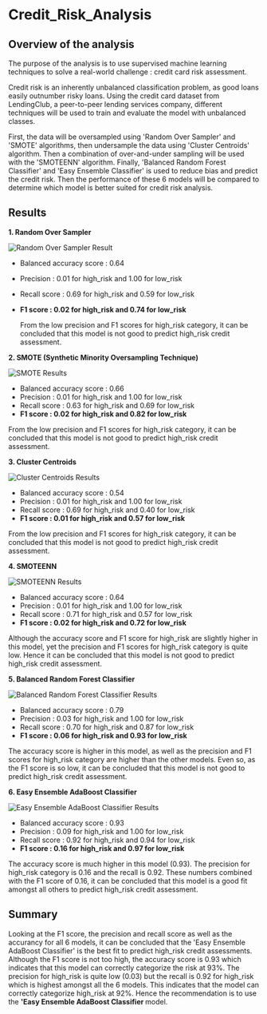 # Credit_Risk_Analysis

## Overview of the analysis

The purpose of the analysis is to use supervised machine learning techniques to solve a real-world challenge : credit card risk assessment. 

Credit risk is an inherently unbalanced classification problem, as good loans easily outnumber risky loans. Using the credit card dataset from LendingClub, a peer-to-peer lending services company, different techniques will be used to train and evaluate the model with unbalanced classes.

First, the data will be oversampled using 'Random Over Sampler' and 'SMOTE' algorithms, then undersample the data using 'Cluster Centroids' algorithm. Then a combination of over-and-under sampling will be used with the 'SMOTEENN' algorithm. Finally, 'Balanced Random Forest Classifier' and 'Easy Ensemble Classifier' is used to reduce bias and predict the credit risk. Then the performance of these 6 models will be compared to determine which model is better suited for credit risk analysis. 

## Results

<b> 1. Random Over Sampler </b>

![Random Over Sampler Result](Images/Naive_Random_Oversampling.png)

*   Balanced accuracy score :   0.64
*   Precision : 0.01 for high_risk and 1.00 for low_risk 
*   Recall score :  0.69 for high_risk and 0.59 for low_risk
*   <b> F1 score : 0.02 for high_risk and 0.74 for low_risk </b>

    From the low precision and F1 scores for high_risk category, it can be concluded that this model is not good to predict high_risk credit assessment.

<b> 2. SMOTE (Synthetic Minority Oversampling Technique) </b>

![SMOTE Results](Images/SMOTE_Oversampling.png)

*   Balanced accuracy score :   0.66
*   Precision : 0.01 for high_risk and 1.00 for low_risk 
*   Recall score :  0.63 for high_risk and 0.69 for low_risk
*   <b> F1 score : 0.02 for high_risk and 0.82 for low_risk </b>

From the low precision and F1 scores for high_risk category, it can be concluded that this model is not good to predict high_risk credit assessment.

<b> 3. Cluster Centroids </b>

![Cluster Centroids Results](Images/Cluster_Centroids.png)

*   Balanced accuracy score :   0.54
*   Precision : 0.01 for high_risk and 1.00 for low_risk 
*   Recall score :  0.69 for high_risk and 0.40 for low_risk
*   <b> F1 score : 0.01 for high_risk and 0.57 for low_risk </b>

From the low precision and F1 scores for high_risk category, it can be concluded that this model is not good to predict high_risk credit assessment.

<b> 4. SMOTEENN </b>

![SMOTEENN Results](Images/SMOTEENN.png)

*   Balanced accuracy score :   0.64
*   Precision : 0.01 for high_risk and 1.00 for low_risk 
*   Recall score :  0.71 for high_risk and 0.57 for low_risk
*   <b> F1 score : 0.02 for high_risk and 0.72 for low_risk </b>

Although the accuracy score and F1 score for high_risk are slightly higher in this model, yet the precision and F1 scores for high_risk category is quite low. Hence it can be concluded that this model is not good to predict high_risk credit assessment.

<b> 5. Balanced Random Forest Classifier </b>

![Balanced Random Forest Classifier Results](Images/Balanced_Random_Forest_Classifier.png)

*   Balanced accuracy score :   0.79
*   Precision : 0.03 for high_risk and 1.00 for low_risk 
*   Recall score :  0.70 for high_risk and 0.87 for low_risk
*   <b> F1 score : 0.06 for high_risk and 0.93 for low_risk </b>

The accuracy score is higher in this model, as well as the precision and F1 scores for high_risk category are higher than the other models. Even so, as the F1 score is so low, it can be concluded that this model is not good to predict high_risk credit assessment.

<b> 6. Easy Ensemble AdaBoost Classifier </b>

![Easy Ensemble AdaBoost Classifier Results](Images/Easy_Ensemble_AdaBoost_Classifier.png)

*   Balanced accuracy score :   0.93
*   Precision : 0.09 for high_risk and 1.00 for low_risk 
*   Recall score :  0.92 for high_risk and 0.94 for low_risk
*   <b> F1 score : 0.16 for high_risk and 0.97 for low_risk </b>

The accuracy score is much higher in this model (0.93). The precision for high_risk category is 0.16 and the recall is 0.92. These numbers combined with the F1 score of 0.16, it can be concluded that this model is a good fit amongst all others to predict high_risk credit assessment.

## Summary

Looking at the F1 score, the precision and recall score as well as the accurancy for all 6 models, it can be concluded that the 'Easy Ensemble AdaBoost Classifier' is the best fit to predict high_risk credit assessments. Although the F1 score is not too high, the accuracy score is 0.93 which indicates that this model can correctly categorize the risk at 93%. The precision for high_risk is quite low (0.03) but the recall is 0.92 for high_risk which is highest amongst all the 6 models. This indicates that the model can correctly categorize high_risk at 92%. Hence the recommendation is to use the <b>'Easy Ensemble AdaBoost Classifier </b> model.
